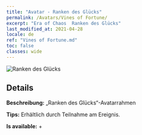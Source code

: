 ```yaml
---
title: "Avatar - Ranken des Glücks"
permalink: /Avatars/Vines of Fortune/
excerpt: "Era of Chaos  Ranken des Glücks"
last_modified_at: 2021-04-28
locale: de
ref: "Vines of Fortune.md"
toc: false
classes: wide
---
```

 ![Ranken des Glücks](/images/a/avatarFrame_92.png)

## Details

 **Beschreibung:** „Ranken des Glücks“-Avatarrahmen 

 **Tips:** Erhältlich durch Teilnahme am Ereignis. 

 **Is available:**  + 

